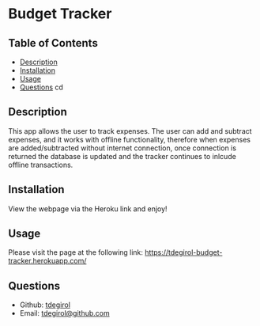 # Budget Tracker
  ## Table of Contents
  - [Description](#description)
  - [Installation](#install)
  - [Usage](#usage)
  - [Questions](#questions)
cd 
  <a id="description"></a>
  ## Description
  This app allows the user to track expenses. The user can add and subtract expenses, and it works with offline functionality, therefore when expenses are added/subtracted without internet connection, once connection is returned the database is updated and the tracker continues to inlcude offline transactions.

  <a id="install"></a>
  ## Installation 
  View the webpage via the Heroku link and enjoy!


  <a id="usage"></a>
  ## Usage 
  Please visit the page at the following link:
  https://tdegirol-budget-tracker.herokuapp.com/
  

  <a id="questions"></a>
  ## Questions 
  - Github: [tdegirol](https://github.com/tdegirol)  
  - Email: tdegirol@github.com
